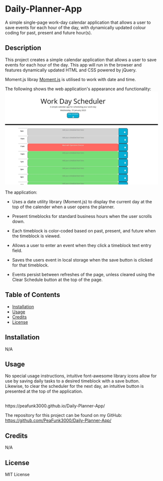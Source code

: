 # Daily-Planner-App
A simple single-page work-day calendar application that allows a user to save events for each hour of the day, with dynamically updated colour coding for past, present and future hour(s).

## Description
This project creates a simple calendar application that allows a user to save events for each hour of the day. This app will run in the browser and features dynamically updated HTML and CSS powered by jQuery.

Moment.js libray [Moment.js](https://momentjs.com/) is utilised to work with date and time.

The following shows the web application's appearance and functionality:
<br>
<img src="./assets/imgs/Capture.JPG">
<br>

The application:

* Uses a date utility library (Moment.js) to display the current day at the top of the calender when a user opens the planner.
 
* Present timeblocks for standard business hours when the user scrolls down.
 
* Each timeblock is color-coded based on past, present, and future when the timeblock is viewed.
 
* Allows a user to enter an event when they click a timeblock text entry field.

* Saves the users event in local storage when the save button is clicked for that timeblock.

* Events persist between refreshes of the page, unless cleared using the Clear Schedule button at the top of the page.

## Table of Contents

- [Installation](#installation)
- [Usage](#usage)
- [Credits](#credits)
- [License](#license)

## Installation

N/A

## Usage
No special usage instructions, intuitive font-awesome library icons allow for use by saving daily tasks to a desired timeblock with a save button. Likewise, to clear the scheduler for the next day, an intuitive button is presented at the top of the application.

<br>
https://peafunk3000.github.io/Daily-Planner-App/
<br>

The repository for this project can be found on my GitHub:
<br>
https://github.com/PeaFunk3000/Daily-Planner-App/
<br>

## Credits

N/A

## License

MIT License

